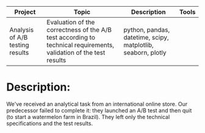 | Project   | Topic   |Description                                                    | Tools |
|----------|--------|------------------------------------------------------------|-------------|
|Analysis of A/B testing results|Evaluation of the correctness of the A/B test according to technical requirements, validation of the test results|python, pandas, datetime, scipy, matplotlib, seaborn, plotly|
# Description:
We've received an analytical task from an international online store. Our predecessor failed to complete it: they launched an A/B test and then quit (to start a watermelon farm in Brazil). They left only the technical specifications and the test results.
